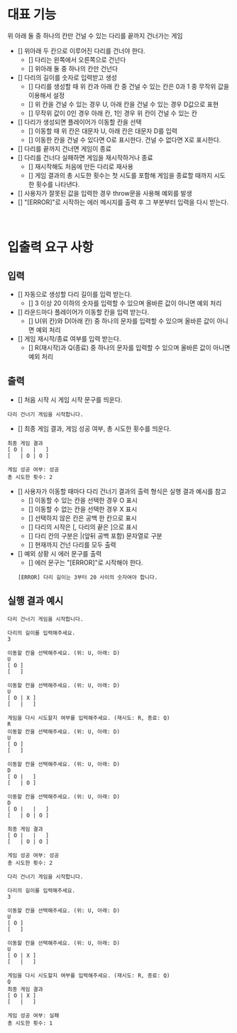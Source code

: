 # 대표 기능

위 아래 둘 중 하나의 칸만 건널 수 있는 다리를 끝까지 건너가는 게임

- [] 위아래 두 칸으로 이루어진 다리를 건너야 한다.
  - [] 다리는 왼쪽에서 오른쪽으로 건넌다
  - [] 위아래 둘 중 하나의 칸만 건넌다
- [] 다리의 길이를 숫자로 입력받고 생성
  - [] 다리를 생성할 때 위 칸과 아래 칸 중 건널 수 있는 칸은 0과 1 중 무작위 값을 이용해서 설정
  - [] 위 칸을 건널 수 있는 경우 U, 아래 칸을 건널 수 있는 경우 D값으로 표현
  - [] 무작위 값이 0인 경우 아래 칸, 1인 경우 위 칸이 건널 수 있는 칸
- [] 다리가 생성되면 플레이어가 이동할 칸을 선택
  - [] 이동할 때 위 칸은 대문자 U, 아래 칸은 대문자 D를 입력
  - [] 이동한 칸을 건널 수 있다면 O로 표시한다. 건널 수 없다면 X로 표시한다.
- [] 다리를 끝까지 건너면 게임이 종료
- [] 다리를 건너다 실패하면 게임을 재시작하거나 종료
  - [] 재시작해도 처음에 만든 다리로 재사용
  - [] 게임 결과의 총 시도한 횟수는 첫 시도를 포함해 게임을 종료할 때까지 시도한 횟수를 나타낸다.
- [] 사용자가 잘못된 값을 입력한 경우 throw문을 사용해 예외를 발생
- [] "[ERROR]"로 시작하는 에러 메시지를 출력 후 그 부분부터 입력을 다시 받는다.

<br />

# 입출력 요구 사항

## 입력

- [] 자동으로 생성할 다리 길이를 입력 받는다.
  - [] 3 이상 20 이하의 숫자를 입력할 수 있으며 올바른 값이 아니면 예외 처리
- [] 라운드마다 플레이어가 이동할 칸을 입력 받는다.
  - [] U(위 칸)와 D(아래 칸) 중 하나의 문자를 입력할 수 있으며 올바른 값이 아니면 예외 처리
- [] 게임 재시작/종료 여부를 입력 받는다.
  - [] R(재시작)과 Q(종료) 중 하나의 문자를 입력할 수 있으며 올바른 값이 아니면 예외 처리

## 출력

- [] 처음 시작 시 게임 시작 문구를 띄운다.

```
다리 건너기 게임을 시작합니다.
```

- [] 최종 게임 결과, 게임 성공 여부, 총 시도한 횟수를 띄운다.

```
최종 게임 결과
[ O |   |   ]
[   | O | O ]

게임 성공 여부: 성공
총 시도한 횟수: 2
```

- [] 사용자가 이동할 때마다 다리 건너기 결과의 출력 형식은 실행 결과 예시를 참고
  - [] 이동할 수 있는 칸을 선택한 경우 O 표시
  - [] 이동할 수 없는 칸을 선택한 경우 X 표시
  - [] 선택하지 않은 칸은 공백 한 칸으로 표시
  - [] 다리의 시작은 [, 다리의 끝은 ]으로 표시
  - [] 다리 칸의 구분은 |(앞뒤 공백 포함) 문자열로 구분
  - [] 현재까지 건넌 다리를 모두 출력
- [] 예외 상황 시 에러 문구를 출력
  - [] 에러 문구는 "[ERROR]"로 시작해야 한다.
  ```
  [ERROR] 다리 길이는 3부터 20 사이의 숫자여야 합니다.
  ```

## 실행 결과 예시

```
다리 건너기 게임을 시작합니다.

다리의 길이를 입력해주세요.
3

이동할 칸을 선택해주세요. (위: U, 아래: D)
U
[ O ]
[   ]

이동할 칸을 선택해주세요. (위: U, 아래: D)
U
[ O | X ]
[   |   ]

게임을 다시 시도할지 여부를 입력해주세요. (재시도: R, 종료: Q)
R
이동할 칸을 선택해주세요. (위: U, 아래: D)
U
[ O ]
[   ]

이동할 칸을 선택해주세요. (위: U, 아래: D)
D
[ O |   ]
[   | O ]

이동할 칸을 선택해주세요. (위: U, 아래: D)
D
[ O |   |   ]
[   | O | O ]

최종 게임 결과
[ O |   |   ]
[   | O | O ]

게임 성공 여부: 성공
총 시도한 횟수: 2
```

```
다리 건너기 게임을 시작합니다.

다리의 길이를 입력해주세요.
3

이동할 칸을 선택해주세요. (위: U, 아래: D)
U
[ O ]
[   ]

이동할 칸을 선택해주세요. (위: U, 아래: D)
U
[ O | X ]
[   |   ]

게임을 다시 시도할지 여부를 입력해주세요. (재시도: R, 종료: Q)
Q
최종 게임 결과
[ O | X ]
[   |   ]

게임 성공 여부: 실패
총 시도한 횟수: 1
```
